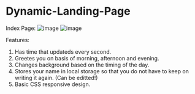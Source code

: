 # Dynamic-Landing-Page

Index Page:
![image](https://user-images.githubusercontent.com/57618183/204748531-db14195c-51df-457e-8b86-554a97168da1.png)
![image](https://user-images.githubusercontent.com/57618183/204748726-1cc44f5e-bf2b-45ed-81a5-e55bd893a09f.png)


Features:
1. Has time that updateds every second.
2. Greetes you on basis of morning, afternoon and evening.
3. Changes background based on the timing of the day.
4. Stores your name in local storage so that you do not have to keep on writing it again. (Can be editted!)
5. Basic CSS responsive design.
